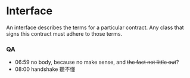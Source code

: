 # Interface
An interface describes the terms for a particular contract. Any class that signs this contract must adhere to those terms.

### QA
* 06:59 
    no body, because no make sense, and ~~the fact not little out~~?
* 08:00
    handshake 聽不懂